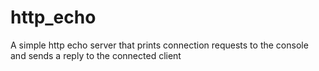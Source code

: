 # http_echo
A simple http echo server that prints connection requests to the console and sends a reply to the connected client
